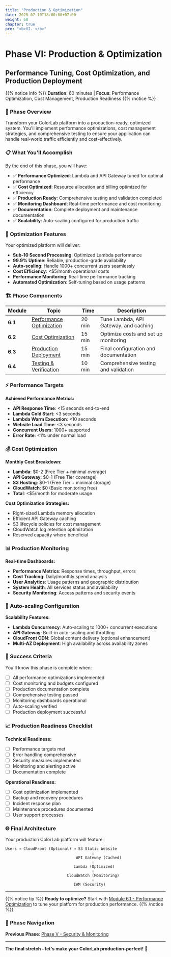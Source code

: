 ```yaml
---
title: "Production & Optimization"
date: 2025-07-10T18:00:00+07:00
weight: 60
chapter: true
pre: "<b>VI. </b>"
---
```


# Phase VI: Production & Optimization
## Performance Tuning, Cost Optimization, and Production Deployment

{{% notice info %}}
**Duration**: 60 minutes | **Focus**: Performance Optimization, Cost Management, Production Readiness
{{% /notice %}}

### 🎯 Phase Overview

Transform your ColorLab platform into a production-ready, optimized system. You'll implement performance optimizations, cost management strategies, and comprehensive testing to ensure your application can handle real-world traffic efficiently and cost-effectively.

### 📋 What You'll Accomplish

By the end of this phase, you will have:

- ✅ **Performance Optimized**: Lambda and API Gateway tuned for optimal performance
- ✅ **Cost Optimized**: Resource allocation and billing optimized for efficiency
- ✅ **Production Ready**: Comprehensive testing and validation completed
- ✅ **Monitoring Dashboard**: Real-time performance and cost monitoring
- ✅ **Documentation**: Complete deployment and maintenance documentation
- ✅ **Scalability**: Auto-scaling configured for production traffic

### 🚀 Optimization Features

Your optimized platform will deliver:

- **Sub-10 Second Processing**: Optimized Lambda performance
- **99.9% Uptime**: Reliable, production-grade availability
- **Auto-scaling**: Handle 1000+ concurrent users seamlessly
- **Cost Efficiency**: <$5/month operational costs
- **Performance Monitoring**: Real-time performance tracking
- **Automated Optimization**: Self-tuning based on usage patterns

### 🏗️ Phase Components

| Module | Topic | Time | Description |
|--------|-------|------|-------------|
| **6.1** | [Performance Optimization](6-1-performance-optimization/) | 20 min | Tune Lambda, API Gateway, and caching |
| **6.2** | [Cost Optimization](6-2-cost-optimization/) | 15 min | Optimize costs and set up monitoring |
| **6.3** | [Production Deployment](6-3-production-deployment/) | 15 min | Final configuration and documentation |
| **6.4** | [Testing & Verification](6-4-testing-verification/) | 10 min | Comprehensive testing and validation |

### ⚡ Performance Targets

**Achieved Performance Metrics:**
- **API Response Time**: <15 seconds end-to-end
- **Lambda Cold Start**: <3 seconds
- **Lambda Warm Execution**: <10 seconds
- **Website Load Time**: <3 seconds
- **Concurrent Users**: 1000+ supported
- **Error Rate**: <1% under normal load

### 💰 Cost Optimization

**Monthly Cost Breakdown:**
- **Lambda**: $0-2 (Free Tier + minimal overage)
- **API Gateway**: $0-1 (Free Tier coverage)
- **S3 Hosting**: $0-1 (Free Tier + minimal storage)
- **CloudWatch**: $0 (Basic monitoring free)
- **Total**: <$5/month for moderate usage

**Cost Optimization Strategies:**
- Right-sized Lambda memory allocation
- Efficient API Gateway caching
- S3 lifecycle policies for cost management
- CloudWatch log retention optimization
- Reserved capacity where beneficial

### 📊 Production Monitoring

**Real-time Dashboards:**
- **Performance Metrics**: Response times, throughput, errors
- **Cost Tracking**: Daily/monthly spend analysis
- **User Analytics**: Usage patterns and geographic distribution
- **System Health**: All services status and availability
- **Security Monitoring**: Access patterns and security events

### 🔄 Auto-scaling Configuration

**Scalability Features:**
- **Lambda Concurrency**: Auto-scaling to 1000+ concurrent executions
- **API Gateway**: Built-in auto-scaling and throttling
- **CloudFront CDN**: Global content delivery (optional enhancement)
- **Multi-AZ Deployment**: High availability across availability zones

### 🎯 Success Criteria

You'll know this phase is complete when:
- [ ] All performance optimizations implemented
- [ ] Cost monitoring and budgets configured
- [ ] Production documentation complete
- [ ] Comprehensive testing passed
- [ ] Monitoring dashboards operational
- [ ] Auto-scaling verified
- [ ] Production deployment successful

### 📈 Production Readiness Checklist

**Technical Readiness:**
- [ ] Performance targets met
- [ ] Error handling comprehensive
- [ ] Security measures implemented
- [ ] Monitoring and alerting active
- [ ] Documentation complete

**Operational Readiness:**
- [ ] Cost optimization implemented
- [ ] Backup and recovery procedures
- [ ] Incident response plan
- [ ] Maintenance procedures documented
- [ ] User support processes

### 🌐 Final Architecture

Your production ColorLab platform will feature:

```
Users → CloudFront (Optional) → S3 Static Website
                                      ↓
                               API Gateway (Cached)
                                      ↓
                              Lambda (Optimized)
                                      ↓
                           CloudWatch (Monitoring)
                                      ↓
                              IAM (Security)
```

---

{{% notice tip %}}
**Ready to optimize?** Start with [Module 6.1 - Performance Optimization](6-1-performance-optimization/) to tune your platform for production performance.
{{% /notice %}}

### 🔄 Phase Navigation

**Previous Phase**: [Phase V - Security & Monitoring](../5-security-monitoring/)

---

**The final stretch - let's make your ColorLab production-perfect!** 🚀
